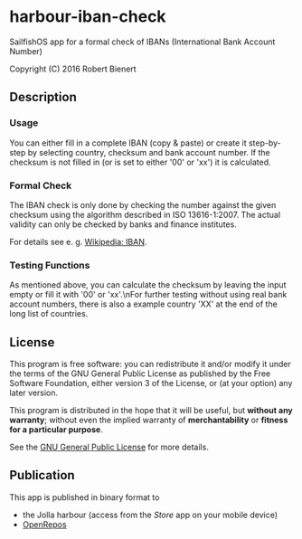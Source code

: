 # harbour-iban-check
SailfishOS app for a formal check of IBANs (International Bank Account Number)

Copyright (C) 2016 Robert Bienert

## Description
### Usage
You can either fill in a complete IBAN (copy & paste) or create it step-by-step by selecting country, checksum and bank account number. If the checksum is not filled in (or is set to either '00' or 'xx') it is calculated.

### Formal Check
The IBAN check is only done by checking the number against the given checksum using the algorithm described in ISO 13616-1:2007. The actual validity can only be checked by banks and finance institutes.

For details see e. g. [Wikipedia: IBAN](https://en.wikipedia.org/wiki/International_Bank_Account_Number).

### Testing Functions
As mentioned above, you can calculate the checksum by leaving the input empty or fill it with '00' or 'xx'.\nFor further testing without using real bank account numbers, there is also a example country 'XX' at the end of the long list of countries.

## License
This program is free software: you can redistribute it and/or modify it under the terms of the GNU General Public License as published by the Free Software Foundation, either version 3 of the License, or (at your option) any later version.

This program is distributed in the hope that it will be useful, but **without any warranty**; without even the implied warranty of **merchantability** or **fitness for a particular purpose**.

See the [GNU General Public License](http://www.gnu.org/licenses/gpl-3.0) for more details.

## Publication

This app is published in binary format to

 * the Jolla harbour (access from the *Store* app on your mobile device)
 * [OpenRepos](https://openrepos.net/content/robbbienert/iban-checker)
